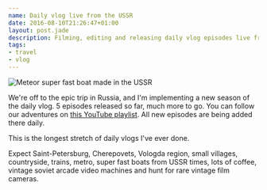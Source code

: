 ```yaml
---
name: Daily vlog live from the USSR
date: 2016-08-10T21:26:47+01:00
layout: post.jade
description: Filming, editing and releasing daily vlog episodes live from Saint Petersburg and Vologda region
tags:
- travel
- vlog
---
```


<img src="https://alexsavin.me/photos/2016-08-10-meteor.jpg" class="featured" alt="Meteor super fast boat made in the USSR">

We're off to the epic trip in Russia, and I'm implementing a new season of the daily vlog. 5 episodes released so far, much more to go. You can follow our adventures on [this YouTube playlist](https://www.youtube.com/playlist?list=PL3fggrVyKDl9RiaRGiCC_rwsOYBxnaKsc). All new episodes are being added there daily.

This is the longest stretch of daily vlogs I've ever done.

Expect Saint-Petersburg, Cherepovets, Vologda region, small villages, countryside, trains, metro, super fast boats from USSR times, lots of coffee, vintage soviet arcade video machines and hunt for rare vintage film cameras.
